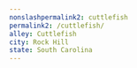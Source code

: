 ```yaml
---
﻿nonslashpermalink2: cuttlefish
permalink2: /cuttlefish/
alley: Cuttlefish
city: Rock Hill
state: South Carolina
---
```

